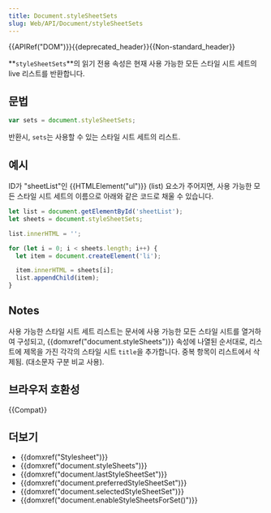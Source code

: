```yaml
---
title: Document.styleSheetSets
slug: Web/API/Document/styleSheetSets
---
```

{{APIRef("DOM")}}{{deprecated_header}}{{Non-standard_header}}

**`styleSheetSets`**의 읽기 전용 속성은 현재 사용 가능한 모든 스타일 시트 세트의 live 리스트를 반환합니다.

## 문법

```js
var sets = document.styleSheetSets;
```

반환시, `sets`는 사용할 수 있는 스타일 시트 세트의 리스트.

## 예시

ID가 "sheetList"인 {{HTMLElement("ul")}} (list) 요소가 주어지면, 사용 가능한 모든 스타일 시트 세트의 이름으로 아래와 같은 코드로 채울 수 있습니다.

```js
let list = document.getElementById('sheetList');
let sheets = document.styleSheetSets;

list.innerHTML = '';

for (let i = 0; i < sheets.length; i++) {
  let item = document.createElement('li');

  item.innerHTML = sheets[i];
  list.appendChild(item);
}
```

## Notes

사용 가능한 스타일 시트 세트 리스트는 문서에 사용 가능한 모든 스타일 시트를 열거하여 구성되고, {{domxref("document.styleSheets")}} 속성에 나열된 순서대로, 리스트에 제목을 가진 각각의 스타일 시트 `title`을 추가합니다. 중복 항목이 리스트에서 삭제됨. (대소문자 구분 비교 사용).

## 브라우저 호환성

{{Compat}}

## 더보기

- {{domxref("Stylesheet")}}
- {{domxref("document.styleSheets")}}
- {{domxref("document.lastStyleSheetSet")}}
- {{domxref("document.preferredStyleSheetSet")}}
- {{domxref("document.selectedStyleSheetSet")}}
- {{domxref("document.enableStyleSheetsForSet()")}}
